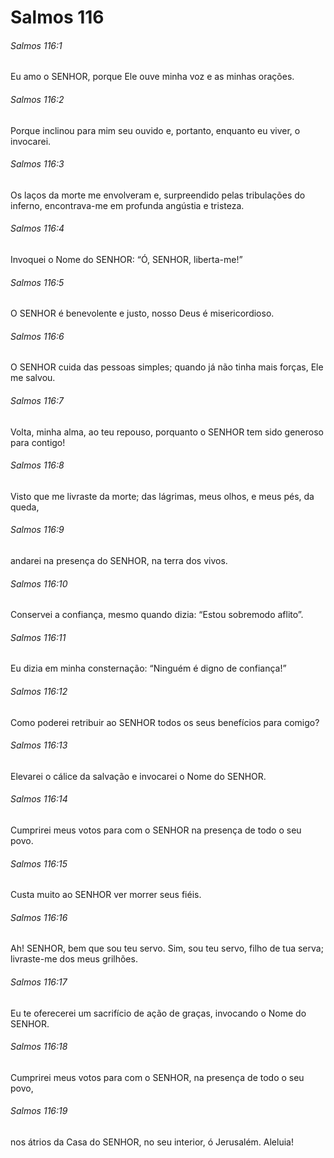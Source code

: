 # Salmos 116

###### Salmos 116:1

Eu amo o SENHOR, porque Ele ouve minha voz e as minhas orações.

###### Salmos 116:2

Porque inclinou para mim seu ouvido e, portanto, enquanto eu viver, o invocarei.

###### Salmos 116:3

Os laços da morte me envolveram e, surpreendido pelas tribulações do inferno, encontrava-me em profunda angústia e tristeza.

###### Salmos 116:4

Invoquei o Nome do SENHOR: “Ó, SENHOR, liberta-me!”

###### Salmos 116:5

O SENHOR é benevolente e justo, nosso Deus é misericordioso.

###### Salmos 116:6

O SENHOR cuida das pessoas simples; quando já não tinha mais forças, Ele me salvou.

###### Salmos 116:7

Volta, minha alma, ao teu repouso, porquanto o SENHOR tem sido generoso para contigo!

###### Salmos 116:8

Visto que me livraste da morte; das lágrimas, meus olhos, e meus pés, da queda,

###### Salmos 116:9

andarei na presença do SENHOR, na terra dos vivos.

###### Salmos 116:10

Conservei a confiança, mesmo quando dizia: “Estou sobremodo aflito”.

###### Salmos 116:11

Eu dizia em minha consternação: “Ninguém é digno de confiança!”

###### Salmos 116:12

Como poderei retribuir ao SENHOR todos os seus benefícios para comigo?

###### Salmos 116:13

Elevarei o cálice da salvação e invocarei o Nome do SENHOR.

###### Salmos 116:14

Cumprirei meus votos para com o SENHOR na presença de todo o seu povo.

###### Salmos 116:15

Custa muito ao SENHOR ver morrer seus fiéis.

###### Salmos 116:16

Ah! SENHOR, bem que sou teu servo. Sim, sou teu servo, filho de tua serva; livraste-me dos meus grilhões.

###### Salmos 116:17

Eu te oferecerei um sacrifício de ação de graças, invocando o Nome do SENHOR.

###### Salmos 116:18

Cumprirei meus votos para com o SENHOR, na presença de todo o seu povo,

###### Salmos 116:19

nos átrios da Casa do SENHOR, no seu interior, ó Jerusalém. Aleluia!

